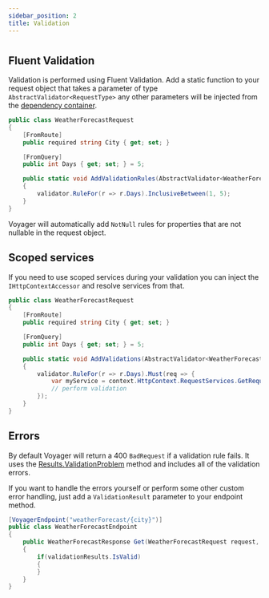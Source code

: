 ```yaml
---
sidebar_position: 2
title: Validation
---
```


#

## Fluent Validation

Validation is performed using Fluent Validation. Add a static function to your request object that takes a parameter of type `AbstractValidator<RequestType>` any other parameters will be injected from the [dependency container](dependency-injection).

```cs
public class WeatherForecastRequest
{
    [FromRoute]
    public required string City { get; set; }

    [FromQuery]
    public int Days { get; set; } = 5;

    public static void AddValidationRules(AbstractValidator<WeatherForecastRequest> validator)
    {
        validator.RuleFor(r => r.Days).InclusiveBetween(1, 5);
    }
}
```

Voyager will automatically add `NotNull` rules for properties that are not nullable in the request object.

## Scoped services

If you need to use scoped services during your validation you can inject the `IHttpContextAccessor` and resolve services from that.

```cs
public class WeatherForecastRequest
{
    [FromRoute]
    public required string City { get; set; }

    [FromQuery]
    public int Days { get; set; } = 5;

    public static void AddValidations(AbstractValidator<WeatherForecastRequest> validator, IHttpContextAccessor context)
    {
        validator.RuleFor(r => r.Days).Must(req => {
            var myService = context.HttpContext.RequestServices.GetRequiredService<IMyService>();
            // perform validation
        });
    }
}
```

## Errors

By default Voyager will return a 400 `BadRequest` if a validation rule fails. It uses the [Results.ValidationProblem](https://learn.microsoft.com/en-us/dotnet/api/microsoft.aspnetcore.http.results.validationproblem?view=aspnetcore-7.0) method and includes all of the validation errors.

If you want to handle the errors yourself or perform some other custom error handling, just add a `ValidationResult` parameter to your endpoint method.

```cs
[VoyagerEndpoint("weatherForecast/{city}")]
public class WeatherForecastEndpoint
{
    public WeatherForecastResponse Get(WeatherForecastRequest request, ValidationResult validationResults)
    {
        if(validationResults.IsValid)
        {
        }
    }
}
```
